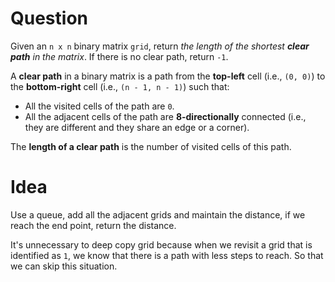 # Question

Given an `n x n` binary matrix `grid`, return *the length of the shortest **clear path** in the matrix*. If there is no clear path, return `-1`.

A **clear path** in a binary matrix is a path from the **top-left** cell (i.e., `(0, 0)`) to the **bottom-right** cell (i.e., `(n - 1, n - 1)`) such that:

- All the visited cells of the path are `0`.
- All the adjacent cells of the path are **8-directionally** connected (i.e., they are different and they share an edge or a corner).

The **length of a clear path** is the number of visited cells of this path.

# Idea

Use a queue, add all the adjacent grids and maintain the distance, if we reach the end point, return the distance.

It's unnecessary to deep copy grid because when we revisit a grid that is identified as `1`, we know that there is a path with less steps to reach. So that we can skip this situation.